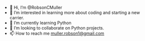 - 👋 Hi, I’m @RobsonCMuller
- 👀 I’m interested in learning more about coding and starting a new carrier.
- 🌱 I’m currently learning Python
- 💞️ I’m looking to collaborate on Python projects.
- 📫 How to reach me muller.robson1@gmail.com

<!---
RobsonCMuller/RobsonCMuller is a ✨ special ✨ repository because its `README.md` (this file) appears on your GitHub profile.
You can click the Preview link to take a look at your changes.
--->
